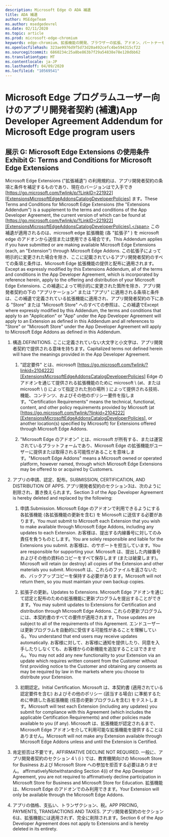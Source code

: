 ```yaml
---
description: Microsoft Edge の ADA 補遺
title: ADA 補遺
author: MSEdgeTeam
ms.author: msedgedevrel
ms.date: 02/11/2020
ms.topic: article
ms.prod: microsoft-edge-chromium
keywords: edge-chromium、拡張機能の開発、ブラウザーの拡張、アドオン、パートナーセンター、開発者
ms.openlocfilehash: 323ae9976d9f5d73d20a492cefc4be594315cf22
ms.sourcegitcommit: 6860234c25a8be863b7f29a54838e78e120dbb62
ms.translationtype: MT
ms.contentlocale: ja-JP
ms.lasthandoff: 04/09/2020
ms.locfileid: "10569541"
---
```

# <span data-ttu-id="a1ac6-104">Microsoft Edge プログラムユーザー向けのアプリ開発者契約 (補遺)</span><span class="sxs-lookup"><span data-stu-id="a1ac6-104">App Developer Agreement Addendum for Microsoft Edge program users</span></span>  

## <span data-ttu-id="a1ac6-105">展示 G: Microsoft Edge Extensions の使用条件</span><span class="sxs-lookup"><span data-stu-id="a1ac6-105">Exhibit G: Terms and Conditions for Microsoft Edge Extensions</span></span>  

<span data-ttu-id="a1ac6-106">Microsoft Edge Extensions ("拡張補遺") の利用規約は、アプリ開発者契約の条項と条件を補足するものであり、現在のバージョンはで入手でき [https://go.microsoft.com/fwlink/p/?LinkID=221922][ExtensionsMicrosoftEdgeAddonsCatalogDeveloperPolicies] ます。</span><span class="sxs-lookup"><span data-stu-id="a1ac6-106">These Terms and Conditions for Microsoft Edge Extensions \(the "Extensions Addendum"\) is a supplement to the terms and conditions of the App Developer Agreement, the current version of which can be found at [https://go.microsoft.com/fwlink/p/?LinkID=221922][ExtensionsMicrosoftEdgeAddonsCatalogDeveloperPolicies].</span></span>  <span data-ttu-id="a1ac6-107">この補遺が適用されるのは、microsoft edge 拡張機能 (各 "拡張子" \) を microsoft edge のアドオンから送信または使用できる場合です。</span><span class="sxs-lookup"><span data-stu-id="a1ac6-107">This Addendum applies if you have submitted or are making available Microsoft Edge Extensions \(each, an "Extension"\) through Microsoft Edge Addons.</span></span>  <span data-ttu-id="a1ac6-108">この拡張子によって明示的に変更された場合を除き、ここに記載されているアプリ開発者契約のすべての条項と条件は、Microsoft Edge 拡張機能の提供と配布に適用されます。</span><span class="sxs-lookup"><span data-stu-id="a1ac6-108">Except as expressly modified by this Extensions Addendum, all of the terms and conditions in the App Developer Agreement, which is incorporated by reference herein, apply to the offering and distribution of your Microsoft Edge Extensions.</span></span>  <span data-ttu-id="a1ac6-109">この補遺によって明示的に変更された箇所を除き、アプリ開発者契約の下の "アプリケーション" または "アプリ" に適用される条項と条件は、この補遺で定義されている拡張機能に適用され、アプリ開発者契約の下にある "Store" または "Microsoft Store" へのすべての参照は、この補遺で</span><span class="sxs-lookup"><span data-stu-id="a1ac6-109">Except where expressly modified by this Addendum, the terms and conditions that apply to an "Application" or "App" under the App Developer Agreement will apply to an Extension as defined in this Addendum and all references to "Store" or "Microsoft Store" under the App Developer Agreement will apply to Microsoft Edge Addons as defined in this Addendum.</span></span>  

1.  <span data-ttu-id="a1ac6-110">構造.</span><span class="sxs-lookup"><span data-stu-id="a1ac6-110">DEFINITIONS.</span></span>  <span data-ttu-id="a1ac6-111">ここに定義されていない大文字と小文字は、アプリ開発者契約で提供される意味を持ちます。</span><span class="sxs-lookup"><span data-stu-id="a1ac6-111">Capitalized terms not defined herein will have the meanings provided in the App Developer Agreement.</span></span>  

    1.  <span data-ttu-id="a1ac6-112">"認定要件" とは、microsoft [https://go.microsoft.com/fwlink/?linkid=2104222][ExtensionsMicrosoftEdgeAddonsCatalogDeveloperPolicies] Edge のアドオンを通じて提供される拡張機能のために microsoft \ (at、または microsoft \ () によって指定された別の場所 \) によって提供される技術、機能、コンテンツ、およびその他のポリシー要件を指します。</span><span class="sxs-lookup"><span data-stu-id="a1ac6-112">"Certification Requirements" means the technical, functional, content, and other policy requirements provided by Microsoft \(at [https://go.microsoft.com/fwlink/?linkid=2104222][ExtensionsMicrosoftEdgeAddonsCatalogDeveloperPolicies], or another location\(s\) specified by Microsoft\) for Extensions offered through Microsoft Edge Addons.</span></span>  

    1.  <span data-ttu-id="a1ac6-113">"Microsoft Edge のアドオン" とは、microsoft が所有する、または運営されているプラットフォームであり、Microsoft Edge の拡張機能がユーザーに提供または取得される可能性があることを意味します。</span><span class="sxs-lookup"><span data-stu-id="a1ac6-113">"Microsoft Edge Addons" means a Microsoft owned or operated platform, however named, through which Microsoft Edge Extensions may be offered to or acquired by Customers.</span></span>

1.  <span data-ttu-id="a1ac6-114">アプリの申請、認定、配布。</span><span class="sxs-lookup"><span data-stu-id="a1ac6-114">SUBMISSION, CERTIFICATION, AND DISTRIBUTION OF APPS.</span></span>  <span data-ttu-id="a1ac6-115">アプリ開発者契約のセクション3は、次のように削除され、置き換えられます。</span><span class="sxs-lookup"><span data-stu-id="a1ac6-115">Section 3 of the App Developer Agreement is hereby deleted and replaced by the following:</span></span>  

    1.  <span data-ttu-id="a1ac6-116">申請.</span><span class="sxs-lookup"><span data-stu-id="a1ac6-116">Submission.</span></span>  <span data-ttu-id="a1ac6-117">Microsoft Edge のアドオンで利用できるようにする各拡張機能 (各拡張機能の更新を含む) を Microsoft に送信する必要があります。</span><span class="sxs-lookup"><span data-stu-id="a1ac6-117">You must submit to Microsoft each Extension that you wish to make available through Microsoft Edge Addons, including any updates to each Extension.</span></span>  <span data-ttu-id="a1ac6-118">お客様は、提出する内線番号に対してのみ責任を負うものとします。</span><span class="sxs-lookup"><span data-stu-id="a1ac6-118">You are solely responsible and liable for the Extensions you submit.</span></span>  <span data-ttu-id="a1ac6-119">お客様は、のサポートを担当しています。</span><span class="sxs-lookup"><span data-stu-id="a1ac6-119">You are responsible for supporting your.</span></span>  <span data-ttu-id="a1ac6-120">Microsoft は、提出した内線番号およびその他の資料のコピーをすべて保存します (または破棄します)。</span><span class="sxs-lookup"><span data-stu-id="a1ac6-120">Microsoft will retain \(or destroy\) all copies of the Extension and other materials you submit.</span></span>  <span data-ttu-id="a1ac6-121">Microsoft は、これらのファイルを返さないため、バックアップコピーを保持する必要があります。</span><span class="sxs-lookup"><span data-stu-id="a1ac6-121">Microsoft will not return them, so you must maintain your own backup copies.</span></span>  

    1.  <span data-ttu-id="a1ac6-122">拡張子の更新。</span><span class="sxs-lookup"><span data-stu-id="a1ac6-122">Updates to Extensions.</span></span>  <span data-ttu-id="a1ac6-123">Microsoft Edge アドオンを通じて認定と配布のための拡張機能に更新プログラムを提出することができます。</span><span class="sxs-lookup"><span data-stu-id="a1ac6-123">You may submit updates to Extensions for Certification and distribution through Microsoft Edge Addons.</span></span>  <span data-ttu-id="a1ac6-124">これらの更新プログラムには、本契約書のすべての要件が適用されます。</span><span class="sxs-lookup"><span data-stu-id="a1ac6-124">Those updates are subject to all of the requirements of this Agreement.</span></span>  <span data-ttu-id="a1ac6-125">エンドユーザーは更新プログラムを自動的に受信する可能性があることを理解している。</span><span class="sxs-lookup"><span data-stu-id="a1ac6-125">You understand that end users may receive updates automatically.</span></span>  <span data-ttu-id="a1ac6-126">お客様に対して、お客様に通知を提供したり、同意を入手したりしなくても、お客様からの新機能を追加することはできません。</span><span class="sxs-lookup"><span data-stu-id="a1ac6-126">You may not add any new functionality to your Extension via an update which requires written consent from the Customer without first providing notice to the Customer and obtaining any consents as may be required by law in the markets where you choose to distribute your Extension.</span></span>  

    1.  <span data-ttu-id="a1ac6-127">初期認定。</span><span class="sxs-lookup"><span data-stu-id="a1ac6-127">Initial Certification.</span></span>  <span data-ttu-id="a1ac6-128">Microsoft は、本契約書 (適用されている認定要件を含む) およびその他のポリシー (該当する場合) に準拠するために申請した各拡張機能 (任意の更新プログラムを含む) をテストします。</span><span class="sxs-lookup"><span data-stu-id="a1ac6-128">Microsoft will test each Extension \(including any updates\) you submit for compliance with this Agreement \(which includes the applicable Certification Requirements\) and other policies made available to you \(if any\).</span></span>  <span data-ttu-id="a1ac6-129">Microsoft は、拡張機能が認定されるまで、Microsoft Edge アドオンを介して利用可能な拡張機能を提供することはありません。</span><span class="sxs-lookup"><span data-stu-id="a1ac6-129">Microsoft will not make any Extension available through Microsoft Edge Addons unless and until the Extension is Certified.</span></span>  

1.  <span data-ttu-id="a1ac6-130">肯定拒否は不要です。</span><span class="sxs-lookup"><span data-stu-id="a1ac6-130">AFFIRMATIVE DECLINE NOT REQUIRED.</span></span>  <span data-ttu-id="a1ac6-131">一般に、アプリ開発者契約のセクション 4 \ (i \) では、教育機関向けの Microsoft Store for Business および Microsoft Store への参加を拒否する必要はありません。 affirmatively</span><span class="sxs-lookup"><span data-stu-id="a1ac6-131">Notwithstanding Section 4\(i\) of the App Developer Agreement, you are not required to affirmatively decline participation in Microsoft Store for Business and Microsoft Store for Education.</span></span>  <span data-ttu-id="a1ac6-132">拡張機能は、Microsoft Edge のアドオンでのみ利用できます。</span><span class="sxs-lookup"><span data-stu-id="a1ac6-132">Your Extension will only be available through the Microsoft Edge Addons.</span></span>  

1.  <span data-ttu-id="a1ac6-133">アプリの価格、支払い、トランザクション、税。</span><span class="sxs-lookup"><span data-stu-id="a1ac6-133">APP PRICING, PAYMENTS, TRANSACTIONS AND TAXES.</span></span>  <span data-ttu-id="a1ac6-134">アプリ開発者契約のセクション6は、拡張機能には適用されず、完全に削除されます。</span><span class="sxs-lookup"><span data-stu-id="a1ac6-134">Section 6 of the App Developer Agreement does not apply to Extensions and is hereby deleted in its entirety.</span></span>  

<!-- image links  -->  

<!-- links -->  

[ExtensionsMicrosoftEdgeAddonsCatalogDeveloperPolicies]: developer-policies.md "Microsoft Edge のアドオンカタログ開発者ポリシー"  
